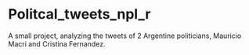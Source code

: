 # Politcal_tweets_npl_r
A small project, analyzing the tweets of 2 Argentine politicians, Mauricio Macri and Cristina Fernandez.

